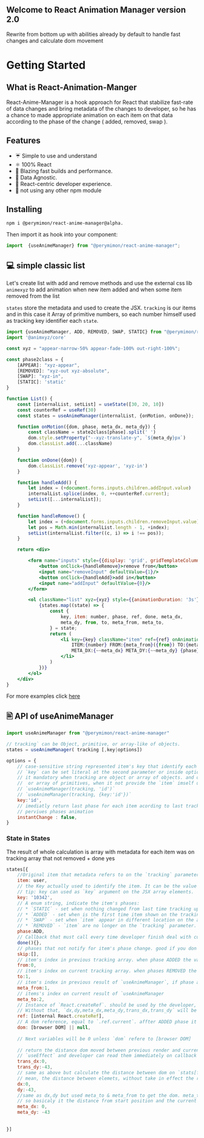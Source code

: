 ## Welcome to React Animation Manager version 2.0
Rewrite from bottom up with abilities already by default to handle fast changes and calculate dom movement

# Getting Started
## What is React-Animation-Manger
React-Anime-Manager is a hook approach for React that stabilize fast-rate of data changes and bring metadata of the changes to developer, so he has a chance to made appropriate animation on each item on that data according to the phase of the change ( added, removed, swap ).

## Features
* ☔ Simple to use and understand
* ⚛ 100% React
* 🚀 Blazing fast builds and performance.
* 🚚 Data Agnostic.
* 🥇 React-centric developer experience.
* 💪 not using any other npm module

## Installing
```cli
npm i @perymimon/react-anime-manager@alpha.
```
Then import it as hook into your component:

```jsx
import  {useAnimeManager} from "@perymimon/react-anime-manager";
```

## 💻 simple classic list

Let's create list with add and remove methods and use the external css lib `animexyz` to add animation when new item added and when some item removed from the list

`states` store the metadata and used to create the JSX. `tracking` is our items and in this case it Array of primitive numbers, so each number himself used as tracking key identifier each `state`.

```jsx codesandbox=animeManager
import {useAnimeManager, ADD, REMOVED, SWAP, STATIC} from "@perymimon/react-anime-manager"
import '@animxyz/core'

const xyz = "appear-narrow-50% appear-fade-100% out-right-100%";

const phase2class = {
    [APPEAR]: "xyz-appear",
    [REMOVED]: "xyz-out xyz-absolute",
    [SWAP]: "xyz-in",
    [STATIC]: 'static'
}

function List() {
    const [internalList, setList] = useState([30, 20, 10])
    const counterRef = useRef(30)
    const states = useAnimeManager(internalList, {onMotion, onDone});

    function onMotion({dom, phase, meta_dx, meta_dy}) {
        const className = state2class[phase].split(' ')
        dom.style.setProperty("--xyz-translate-y", `${meta_dy}px`)
        dom.classList.add(...className)
    }

    function onDone({dom}) {
        dom.classList.remove('xyz-appear', 'xyz-in')
    }

    function handleAdd() {
        let index = (+document.forms.inputs.children.addInput.value)
        internalList.splice(index, 0, ++counterRef.current);
        setList([...internalList]);
    }

    function handleRemove() {
        let index = (+document.forms.inputs.children.removeInput.value);
        let pos = Math.min(internalList.length - 1, +index);
        setList(internalList.filter((c, i) => i !== pos));
    }

    return <div>

        <form name="inputs" style={{display: 'grid', gridTemplateColumns: '10em 10em'}}>
            <button onClick={handleRemove}>remove from</button>
            <input name="removeInput" defaultValue={1}/>
            <button onClick={handleAdd}>add in</button>
            <input name="addInput" defaultValue={0}/>
        </form>

        <ol className="list" xyz={xyz} style={{animationDuration: '3s'}}>
            {states.map((state) => {
                const {
                    key, item: number, phase, ref, done, meta_dx,
                    meta_dy, from, to, meta_from, meta_to,
                } = state;
                return (
                    <li key={key} className="item" ref={ref} onAnimationEnd={done}>
                        ITEM:{number} FROM:{meta_from}({from}) TO:{meta_to}({to})
                        META_DX:{~~meta_dx} META_DY:{~~meta_dy} {phase}
                    </li>
                )
            })}
        </ol>
    </div>
}

```
For more examples click [here]()

##  🖹 API of useAnimeManager

```jsx
import useAnimeManager from "@perymimon/react-anime-manager"

// tracking` can be Object, primitive, or array-like of objects.
states = useAnimeManager( tracking [,key|options])

options = {
    // case-sensitive string represented item's key that identify each item of the tracking array.
    // `key` can be set literal at the second parameter or inside option object.
    // it mandatory when tracking are object or array of objects. and optional when tracking are primitive
    //  or array of primitives, when it not provide the `item` imself used as key 
    // `useAnimeManager(tracking, 'id')`
    // `useAnimeManager(tracking, {key:'id'})`
    key:'id',
    // imediatly return last phase for each item acording to last tracking compare, without waiting finish
    // perviues phases animation
    instantChange : false,
}

```

### State in States

The result of whole calculation is array with metadata for each item was on tracking array that not removed + done yes

```jsx
states[{
    //Original item that metadata refers to on the `tracking` parameter.
    item: user,
    // the Key actually used to identify the item. It can be the value of item[key] identifier or the item himself depending on the circumstances/
    // tip: key can used as `key` argument on the JSX array elements. 
    key: '10342',
    // A enum string, indicate the item's phases:
    // * `STATIC` - set when nothing changed from last time tracking update
    // * `ADDED` - set when is the first time item shown on the tracking parameters, after `done()` called the phase change to `STATIC`
    // * `SWAP` - set when `item` appear in different location on the array (e.g: moved from index 3 to index 4).  After calling `done()` the phase change to `STATIC`.
    // * `REMOVED` - `item` are no longer on the `tracking` parameter.  after `done()` it removed completely from metadata array    
    phase:ADD,
    // Callback that must call every time developer finish deal with current phase. so hook can be process to next phase.
    done(){},
    // phases that not notify for item's phase change. good if you don't want deal with it.
    skip:[],
    // item's index in previous tracking array. when phase ADDED the value will be same as `.to`
    from:0,
    // item's index on current tracking array. when phases REMOVED the value will be same as `.from`
    to:1,
    // item's index in previous result of `useAnimeManager`, if phase are ADDED value will be the current index
    meta_from:1,
    // items's index on current result of `useAnimeManager
    meta_to:2,
    // Instance of `React.createRef`. should be used by the developer, and attached to jsx `.item`'s componenet genereted 
    // Without that, `dx,dy,meta_dx,meta_dy,trans_dx,trans_dy` will be `0` constantly.
    ref: [internal React.createRef],
    // A dom reference, equal to `.ref.current`. affter ADDED phase it should be exist contanhtyly 
    dom: [browser DOM] || null,
    
    // Next variables will be 0 unless `dom` refere to [browser DOM]
    
    // return the distance dom moved between previous render and current one. that variables updated after 
    // `useEffect` and developer can read them immediately on callback `oneffect(state)`
    trans_dx:0,
    trans_dy:-43,
    // same as above but calculate the distance between dom on `stats[from].dom` and `state[to].dom`
    // mean, the distance between elemets, without take in effect the real coordianation of current dom, unless it same as `to`
    dx:0,
    dy:-43,
    //same as dx,dy but used meta_to & meta_from to get the dom. meta_to is the current item index on the `useAnimeManager` result
    // so basicaly it the distance from start position and the current one of that item 
    meta_dx: 0,
    meta_dy: -43
    
    
}]
```
